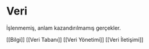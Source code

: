 # Veri

İşlenmemiş, anlam kazandırılmamış gerçekler.

[[Bilgi]]
[[Veri Tabanı]]
[[Veri Yönetimi]]
[[Veri İletişimi]]